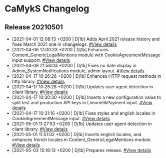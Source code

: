 # CaMykS Changelog
## Release 20210501

* [2021-04-01 12:08:13 +0200 | Dj1b] Adds April 2021 release history and fixes March 2021 one in changelogs. [#View details](https://github.com/Dj1b/CaMykS/commit/8b51b1146f7665b7a6e150d376baccc804f507e0)
* [2021-04-06 17:00:33 +0200 | Dj1b] Enhances Content_GenericLegalMentions module with CookieAgreementMessage input support. [#View details](https://github.com/Dj1b/CaMykS/commit/4a4234d699146ee83415b5b227adcd66bbd49c56)
* [2021-04-08 21:58:03 +0200 | Dj1b] Fixes no date display in Admin_SystemNotifications module, admin layout. [#View details](https://github.com/Dj1b/CaMykS/commit/0b81d537ce715b10b9a27b83d26ae86bce7aab44)
* [2021-04-17 10:26:26 +0200 | Dj1b] Enhances HTTP request methods in http library. [#View details](https://github.com/Dj1b/CaMykS/commit/155df4206ac337bf93292cd4b044ea9201bcdd47)
* [2021-04-17 10:28:28 +0200 | Dj1b] Updates user agent detection in client library. [#View details](https://github.com/Dj1b/CaMykS/commit/37cf2602df7c6765ccd802fac6b1e0e32f45e1e2)
* [2021-04-17 10:30:30 +0200 | Dj1b] Inserts a new configuration value to split test and production API keys in LimonetikPayment input. [#View details](https://github.com/Dj1b/CaMykS/commit/aa84c1c6e7b7f1736284f79c3c648df5dc0aadf7)
* [2021-04-17 10:31:16 +0200 | Dj1b] Fixes styles and english locales in CookieAgreementMessage input. [#View details](https://github.com/Dj1b/CaMykS/commit/6f2d44048caab4872edaa4546b3e09c6b7a04586)
* [2021-05-01 11:27:53 +0200 | Dj1b] Updates user agent detection in client library. [#View details](https://github.com/Dj1b/CaMykS/commit/adcc5085b2d7ad27765a6febf01e7e4f628d6730)
* [2021-05-01 11:51:02 +0200 | Dj1b] Inserts english locales, and enhances french locales in Content_GenericLegalMentions module. [#View details](https://github.com/Dj1b/CaMykS/commit/e1b8a0cf521fd7fe10193198d911d49014001698)
* [2021-05-03 15:18:13 +0200 | Dj1b] Prepares release. [#View details](https://github.com/Dj1b/CaMykS/commit/056dc6513a843d52df940bc7a4efcc44e663e890)
